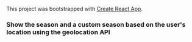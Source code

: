 This project was bootstrapped with [Create React App](https://github.com/facebook/create-react-app).

### Show the season and a custom season based on the user's location using the geolocation API
